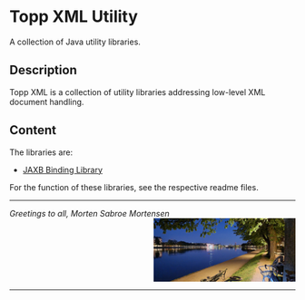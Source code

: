 # Topp XML Utility

A collection of Java utility libraries.

## Description

Topp XML is a collection of utility libraries addressing low-level XML document handling.

## Content

The libraries are:

* [JAXB Binding Library](Topp-JAXB-Binding-Library)

For the function of these libraries, see the respective readme files.

---

_Greetings to all, Morten Sabroe Mortensen_
<img align="right" width="250" src="doc/image/20220428_214818.png">
<br clear="all">

---
